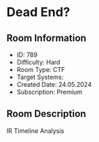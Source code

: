 ﻿# Dead End?

## Room Information
- ID: 789
- Difficulty: Hard
- Room Type: CTF
- Target Systems: 
- Created Date: 24.05.2024
- Subscription: Premium

## Room Description
IR Timeline Analysis
